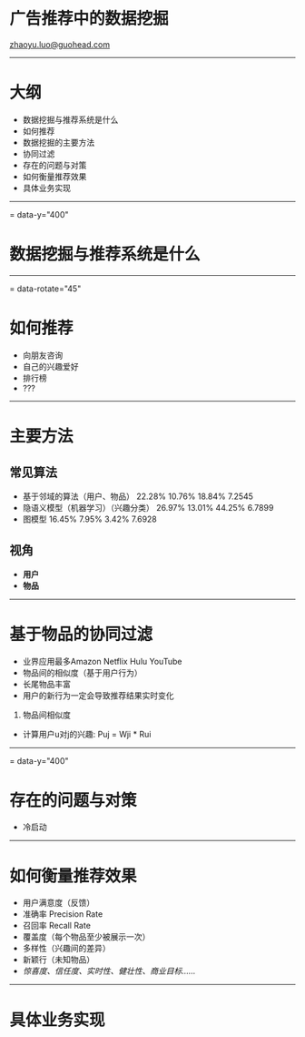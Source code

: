 # 广告推荐中的数据挖掘

zhaoyu.luo@guohead.com

---

# 大纲
* 数据挖掘与推荐系统是什么
* 如何推荐
* 数据挖掘的主要方法
* 协同过滤
* 存在的问题与对策
* 如何衡量推荐效果
* 具体业务实现

---
= data-y="400"
# 数据挖掘与推荐系统是什么

---
= data-rotate="45"
# 如何推荐
* 向朋友咨询
* 自己的兴趣爱好
* 排行榜
* ???

---
# 主要方法
## 常见算法
* 基于邻域的算法（用户、物品） 22.28% 10.76% 18.84% 7.2545
* 隐语义模型（机器学习）（兴趣分类） 26.97% 13.01% 44.25% 6.7899
* 图模型 16.45% 7.95% 3.42% 7.6928

## 视角
* **用户**
* **物品**

---
# 基于物品的协同过滤
* 业界应用最多Amazon Netflix Hulu YouTube
* 物品间的相似度（基于用户行为）
* 长尾物品丰富
* 用户的新行为一定会导致推荐结果实时变化

1. 物品间相似度
- 计算用户u对j的兴趣: Puj = Wji * Rui

---
= data-y="400"
# 存在的问题与对策
* 冷启动

---
#  如何衡量推荐效果
* 用户满意度（反馈）
* 准确率 Precision Rate
* 召回率 Recall Rate
* 覆盖度（每个物品至少被展示一次）
* 多样性（兴趣间的差异）
* 新颖行（未知物品）
* *惊喜度、信任度、实时性、健壮性、商业目标……*

---
# 具体业务实现
